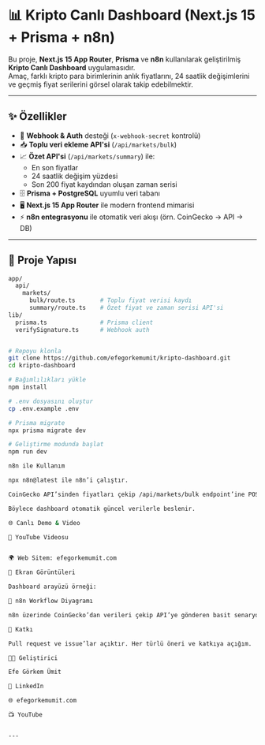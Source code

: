 # 📊 Kripto Canlı Dashboard (Next.js 15 + Prisma + n8n)

Bu proje, **Next.js 15 App Router**, **Prisma** ve **n8n** kullanılarak geliştirilmiş **Kripto Canlı Dashboard** uygulamasıdır.  
Amaç, farklı kripto para birimlerinin anlık fiyatlarını, 24 saatlik değişimlerini ve geçmiş fiyat serilerini görsel olarak takip edebilmektir.  

---

## ✨ Özellikler

- 🔐 **Webhook & Auth** desteği (`x-webhook-secret` kontrolü)  
- 📥 **Toplu veri ekleme API'si** (`/api/markets/bulk`)  
- 📈 **Özet API'si** (`/api/markets/summary`) ile:
  - En son fiyatlar
  - 24 saatlik değişim yüzdesi
  - Son 200 fiyat kaydından oluşan zaman serisi  
- 🗄️ **Prisma + PostgreSQL** uyumlu veri tabanı  
- 🖥️ **Next.js 15 App Router** ile modern frontend mimarisi  
- ⚡ **n8n entegrasyonu** ile otomatik veri akışı (örn. CoinGecko → API → DB)  

---

## 📂 Proje Yapısı

```bash
app/
  api/
    markets/
      bulk/route.ts       # Toplu fiyat verisi kaydı
      summary/route.ts    # Özet fiyat ve zaman serisi API'si
lib/
  prisma.ts               # Prisma client
  verifySignature.ts      # Webhook auth


# Repoyu klonla
git clone https://github.com/efegorkemumit/kripto-dashboard.git
cd kripto-dashboard

# Bağımlılıkları yükle
npm install

# .env dosyasını oluştur
cp .env.example .env

# Prisma migrate
npx prisma migrate dev

# Geliştirme modunda başlat
npm run dev

n8n ile Kullanım

npx n8n@latest ile n8n’i çalıştır.

CoinGecko API’sinden fiyatları çekip /api/markets/bulk endpoint’ine POST atan bir workflow oluştur.

Böylece dashboard otomatik güncel verilerle beslenir.

🌐 Canlı Demo & Video

🎥 YouTube Videosu


🌍 Web Sitem: efegorkemumit.com

📸 Ekran Görüntüleri

Dashboard arayüzü örneği:

🔄 n8n Workflow Diyagramı

n8n üzerinde CoinGecko’dan verileri çekip API’ye gönderen basit senaryo:

🤝 Katkı

Pull request ve issue’lar açıktır. Her türlü öneri ve katkıya açığım.

👨‍💻 Geliştirici

Efe Görkem Ümit

🔗 LinkedIn

🌐 efegorkemumit.com

📺 YouTube


---


